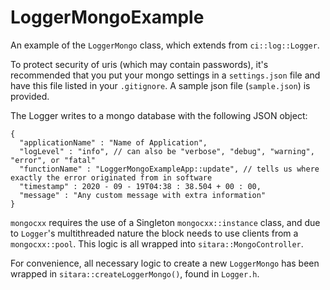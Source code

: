 # LoggerMongoExample
An example of the `LoggerMongo` class, which extends from `ci::log::Logger`.

To protect security of uris (which may contain passwords), it's recommended that you put your mongo settings in a `settings.json` file and have this file listed in your `.gitignore`.  A sample json file (`sample.json`) is provided.

The Logger writes to a mongo database with the following JSON object:

```
{
  "applicationName" : "Name of Application",
  "logLevel" : "info", // can also be "verbose", "debug", "warning", "error", or "fatal"
  "functionName" : "LoggerMongoExampleApp::update", // tells us where exactly the error originated from in software
  "timestamp" : 2020 - 09 - 19T04:38 : 38.504 + 00 : 00,
  "message" : "Any custom message with extra information"
}
```

`mongocxx` requires the use of a Singleton `mongocxx::instance` class, and due to `Logger`'s multithreaded nature the block needs to use clients from a `mongocxx::pool`.  This logic is all wrapped into `sitara::MongoController`.

For convenience, all necessary logic to create a new `LoggerMongo` has been wrapped in  `sitara::createLoggerMongo()`, found in `Logger.h`.

